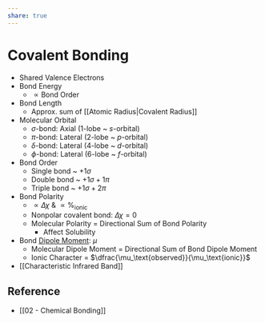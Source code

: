 ```yaml
---
share: true
---
```


# Covalent Bonding

- Shared Valence Electrons
- Bond Energy
	- $\propto \text{Bond Order}$
- Bond Length
	- Approx. sum of [[Atomic Radius|Covalent Radius]]
- Molecular Orbital
	- $\sigma$-bond: Axial (1-lobe ~ $s$-orbital)
	- $\pi$-bond: Lateral (2-lobe ~ $p$-orbital)
	- $\delta$-bond: Lateral (4-lobe ~ $d$-orbital)
	- $\phi$-bond: Lateral (6-lobe ~ $f$-orbital)
- Bond Order
	- Single bond ~ $+1\sigma$
	- Double bond ~ $+1\sigma+1\pi$
	- Triple bond ~ $+1\sigma+2\pi$
- Bond Polarity
	- $\propto \Delta\chi$ & $\propto\%_\text{ionic}$
	- Nonpolar covalent bond: $\Delta\chi=0$
	- Molecular Polarity = Directional Sum of Bond Polarity
		- Affect Solubility
- Bond [Dipole Moment](https://en.wikipedia.org/wiki/Electric_dipole_moment): $\mu$
	- Molecular Dipole Moment = Directional Sum of Bond Dipole Moment
	- Ionic Character = $\dfrac{\mu_\text{observed}}{\mu_\text{ionic}}$
- [[Characteristic Infrared Band]]

## Reference

- [[02 - Chemical Bonding]]
